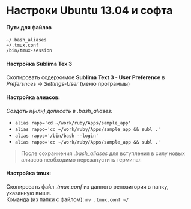 # Настроки Ubuntu 13.04 и софта

#### Пути для файлов
`~/.bash_aliases`   
`~/.tmux.conf`  
`/bin/tmux-session`  
  
#### Настройка Sublima Tex 3
Скопировать содержимое **Sublima Text 3 - User Preference** в *Prefersnces -> Settings-User* (меню программы)
  
#### Настройка алиасов:
 *Создать и(или) дописать в .bash_aliases:*
* `alias rapp='cd ~/work/ruby/Apps/sample_app'`
* `alias rappo='cd ~/work/ruby/Apps/sample_app && subl .'`
* `alias rapps='/bin/bash --login'`
* `alias rappo='cd ~/work/ruby/Apps/sample_app && subl .'`  
 
> После сохраниения *.bash_aliases* для вступления в силу новых алиасов необходимо перезапустить терминал

#### Настройка tmux:
Скопировать файл *.tmux.conf* из данного репозитория в папку, указанную выше.  
Команда (из папки с файлом): `mv .tmux.conf ~/`
  
